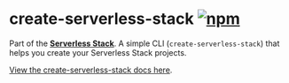 # create-serverless-stack [![npm](https://img.shields.io/npm/v/create-serverless-stack.svg?style=flat-square)](https://www.npmjs.com/package/create-serverless-stack)

Part of the **[Serverless Stack](https://github.com/serverless-stack/serverless-stack)**. A simple CLI (`create-serverless-stack`) that helps you create your Serverless Stack projects.

[View the create-serverless-stack docs here](https://docs.serverless-stack.com/packages/create-serverless-stack).
